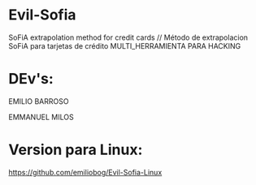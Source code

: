 # Evil-Sofia
 SoFiA extrapolation method for credit cards // Método de extrapolacion SoFiA para tarjetas de crédito
MULTI_HERRAMIENTA PARA HACKING



# DEv's:
EMILIO BARROSO


EMMANUEL MILOS

# Version para Linux:
https://github.com/emiliobog/Evil-Sofia-Linux
